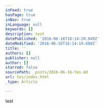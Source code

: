 ```yaml
---
inFeed: true
hasPage: true
inNav: true
inLanguage: null
keywords: []
description: test
datePublished: '2016-06-16T18:14:20.049Z'
dateModified: '2016-06-16T18:14:19.680Z'
title: ''
authors: []
publisher: null
author: []
starred: false
sourcePath: _posts/2016-06-16-tes.md
url: tes/index.html
_type: Article

---
```

test